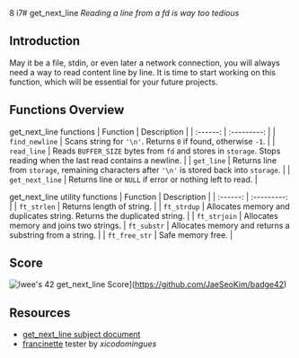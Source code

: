 8 i7# get_next_line
*Reading a line from a fd is way too tedious*

## Introduction
May it be a file, stdin, or even later a network connection, you will always need a way to read content line by line. It is time to start working on this function, which will be essential for your future projects.

## Functions Overview

get_next_line functions
| Function | Description |
| :------: | :---------: |
| `find_newline` | Scans string for `'\n'`. Returns `0` if found, otherwise `-1`. |
| `read_line` | Reads `BUFFER_SIZE` bytes from `fd` and stores in `storage`. Stops reading when the last read contains a newline. |
| `get_line` | Returns line from `storage`, remaining characters after `'\n'` is stored back into `storage`. |
| `get_next_line` | Returns line or `NULL` if error or nothing left to read. |

get_next_line utility functions
| Function | Description |
| :------: | :---------: |
| `ft_strlen` | Returns length of string. |
| `ft_strdup` | Allocates memory and duplicates string. Returns the duplicated string. |
| `ft_strjoin` | Allocates memory and joins two strings. 
| `ft_substr` | Allocates memory and returns a substring from a string. |
| `ft_free_str` | Safe memory free. |

## Score
![lwee's 42 get_next_line Score](https://badge42.vercel.app/api/v2/cl5pppwsq001109mdiigy33za/project/2579593)](https://github.com/JaeSeoKim/badge42)

## Resources
* [get_next_line subject document](https://github.com/fractalfeeling/uploads/blob/master/docs/get_next_line.pdf)
* [francinette](https://github.com/xicodomingues/francinette) tester by *xicodomingues*
